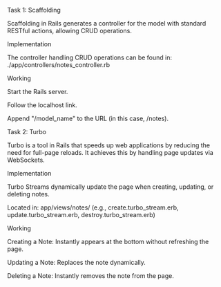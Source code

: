 Task 1: Scaffolding

Scaffolding in Rails generates a controller for the model with standard RESTful actions, allowing CRUD operations.

Implementation

The controller handling CRUD operations can be found in:
./app/controllers/notes_controller.rb

Working

Start the Rails server.

Follow the localhost link.

Append "/model_name" to the URL (in this case, /notes).


Task 2: Turbo

Turbo is a tool in Rails that speeds up web applications by reducing the need for full-page reloads. It achieves this by handling page updates via WebSockets.

Implementation

Turbo Streams dynamically update the page when creating, updating, or deleting notes.

Located in: app/views/notes/ (e.g., create.turbo_stream.erb, update.turbo_stream.erb, destroy.turbo_stream.erb)

Working

Creating a Note: Instantly appears at the bottom without refreshing the page.

Updating a Note: Replaces the note dynamically.

Deleting a Note: Instantly removes the note from the page.



